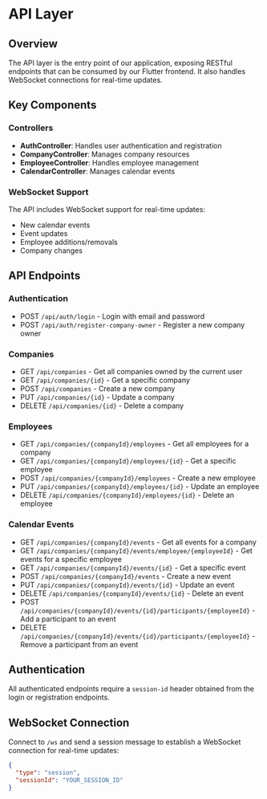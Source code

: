 # API Layer

## Overview

The API layer is the entry point of our application, exposing RESTful endpoints that can be consumed by our Flutter frontend. It also handles WebSocket connections for real-time updates.

## Key Components

### Controllers

- **AuthController**: Handles user authentication and registration
- **CompanyController**: Manages company resources
- **EmployeeController**: Handles employee management
- **CalendarController**: Manages calendar events

### WebSocket Support

The API includes WebSocket support for real-time updates:

- New calendar events
- Event updates
- Employee additions/removals
- Company changes

## API Endpoints

### Authentication
- POST `/api/auth/login` - Login with email and password
- POST `/api/auth/register-company-owner` - Register a new company owner

### Companies
- GET `/api/companies` - Get all companies owned by the current user
- GET `/api/companies/{id}` - Get a specific company
- POST `/api/companies` - Create a new company
- PUT `/api/companies/{id}` - Update a company
- DELETE `/api/companies/{id}` - Delete a company

### Employees
- GET `/api/companies/{companyId}/employees` - Get all employees for a company
- GET `/api/companies/{companyId}/employees/{id}` - Get a specific employee
- POST `/api/companies/{companyId}/employees` - Create a new employee
- PUT `/api/companies/{companyId}/employees/{id}` - Update an employee
- DELETE `/api/companies/{companyId}/employees/{id}` - Delete an employee

### Calendar Events
- GET `/api/companies/{companyId}/events` - Get all events for a company
- GET `/api/companies/{companyId}/events/employee/{employeeId}` - Get events for a specific employee
- GET `/api/companies/{companyId}/events/{id}` - Get a specific event
- POST `/api/companies/{companyId}/events` - Create a new event
- PUT `/api/companies/{companyId}/events/{id}` - Update an event
- DELETE `/api/companies/{companyId}/events/{id}` - Delete an event
- POST `/api/companies/{companyId}/events/{id}/participants/{employeeId}` - Add a participant to an event
- DELETE `/api/companies/{companyId}/events/{id}/participants/{employeeId}` - Remove a participant from an event

## Authentication

All authenticated endpoints require a `session-id` header obtained from the login or registration endpoints.

## WebSocket Connection

Connect to `/ws` and send a session message to establish a WebSocket connection for real-time updates:
```json
{
  "type": "session",
  "sessionId": "YOUR_SESSION_ID"
}
```
